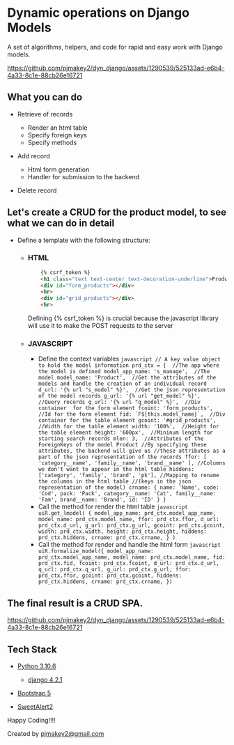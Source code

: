 # Dynamic operations on Django Models

A set of algorithms, helpers, and code for rapid and easy work with Django models.

https://github.com/pjmakey2/dyn_django/assets/1290539/525133ad-e6b4-4a33-8c1e-88cb26e16721

## What you can do ##

* Retrieve of records
  * Render an html table
  * Specify foreign keys
  * Specify methods

* Add record
  * Html form generation
  * Handler for submission to the backend

* Delete record

## Let's create a CRUD for the product model, to see what we can do in detail
 * Define a template with the following structure:
   * ### HTML
        ```html
            {% csrf_token %}
            <h1 class="text text-center text-decoration-underline">Products</h1>
            <div id="form_products"></div>
            <hr>
            <div id="grid_products"></div>
            <hr> 
        ```
     Defining {% csrf_token %} is crucial because the javascript library will use it to make the POST requests to the server

   * ### JAVASCRIPT
      * Define the context variables
            ```javascript
                // A key value object to hold the model information
                prd_ctx = { 
                    //The app where the model is defined
                    model_app_name: 's_manage', 
                    //The model
                    model_name: 'Product', 
                    //Get the attributes of the models and handle the creation of an individual record
                    d_url: '{% url "s_model" %}', 
                    //Get the json representation of the model records
                    g_url: '{% url "get_model" %}', 
                    //Query records
                    q_url: '{% url "q_model" %}', 
                    //Div container  for the form element
                    fcoint: 'form_products', 
                    //Id for the form element
                    fid: `F${this.model_name}`, 
                    //Div container for the table element
                    gcoint: '#grid_products', 
                    //Width for the table element
                    width: '100%', 
                    //Height for the table element
                    height: '600px', 
                    //Mininum length for starting search records
                    mlen: 3, 
                    //Attributes of the ForeignKeys of the model Product
                    //By specifying these attributes, the backend will give us
                    //these attributes as a part of the json representation of the records
                    ffor: [
                        'category__name',
                        'family__name',
                        'brand__name'
                    ],
                    //Columns we don't want to appear in the html table
                    hiddens: ['category', 'family', 'brand', 'pk'],
                    //Mapping to rename the columns in the html table
                    //(keys in the json representation of the model)
                    crname: {
                        name: 'Name',
                        code: 'Cod',
                        pack: 'Pack',
                        category__name: 'Cat',
                        family__name: 'Fam',
                        brand__name: 'Brand',
                        id: 'ID'
                    }
                }         
            ```
      * Call the method for render the html table
            ```javascript
                uiR.get_lmodel(
                    {
                    model_app_name: prd_ctx.model_app_name,
                    model_name: prd_ctx.model_name,
                    ffor: prd_ctx.ffor,
                    d_url: prd_ctx.d_url,
                    g_url: prd_ctx.g_url,
                    gcoint: prd_ctx.gcoint,
                    width: prd_ctx.width,
                    height: prd_ctx.height,
                    hiddens: prd_ctx.hiddens,
                    crname: prd_ctx.crname,
                    }
                )      
            ```
      * Call the method for render and handle the html form
            ```javascript
                uiR.formalize_model({
                    model_app_name: prd_ctx.model_app_name,
                    model_name: prd_ctx.model_name,
                    fid: prd_ctx.fid,
                    fcoint: prd_ctx.fcoint,
                    d_url: prd_ctx.d_url,
                    q_url: prd_ctx.q_url,
                    g_url: prd_ctx.g_url,
                    ffor: prd_ctx.ffor,
                    gcoint: prd_ctx.gcoint,
                    hiddens: prd_ctx.hiddens,
                    crname: prd_ctx.crname,
                })
            ```
## The final result is a CRUD SPA.

https://github.com/pjmakey2/dyn_django/assets/1290539/525133ad-e6b4-4a33-8c1e-88cb26e16721

## Tech Stack

* [Python 3.10.6](https://www.python.org/)
    * [django 4.2.1](https://www.djangoproject.com/)

* [Bootstrap 5](https://getbootstrap.com/)

* [SweetAlert2](https://sweetalert2.github.io/#download)


Happy Coding!!!!

Created by pjmakey2@gmail.com

